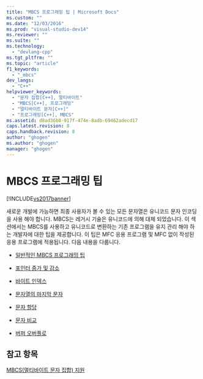```yaml
---
title: "MBCS 프로그래밍 팁 | Microsoft Docs"
ms.custom: ""
ms.date: "12/03/2016"
ms.prod: "visual-studio-dev14"
ms.reviewer: ""
ms.suite: ""
ms.technology: 
  - "devlang-cpp"
ms.tgt_pltfrm: ""
ms.topic: "article"
f1_keywords: 
  - "_mbcs"
dev_langs: 
  - "C++"
helpviewer_keywords: 
  - "문자 집합[C++], 멀티바이트"
  - "MBCS[C++], 프로그래밍"
  - "멀티바이트 문자[C++]"
  - "프로그래밍[C++], MBCS"
ms.assetid: d8ad36b8-917f-474e-8adb-69462adecd17
caps.latest.revision: 8
caps.handback.revision: 8
author: "ghogen"
ms.author: "ghogen"
manager: "ghogen"
---
```

# MBCS 프로그래밍 팁
[!INCLUDE[vs2017banner](../assembler/inline/includes/vs2017banner.md)]

새로운 개발에 가능하면 최종 사용자가 볼 수 있는 모든 문자열은 유니코드 문자 인코딩을 사용 해야 합니다.  MBCS는 레거시 기술은 유니코드에 의해 대체 되었습니다.  이 섹션에서는 MBCS를 사용하고 유니코드로 변환하는 기존 프로그램을 유지 관리 해야 하는 개발자에 대한 팁을 제공합니다.  이 팁은 MFC 응용 프로그램 및 MFC 없이 작성된 응용 프로그램에 적용됩니다.  다음 내용을 다룹니다.  
  
-   [일반적인 MBCS 프로그래밍 팁](../text/general-mbcs-programming-advice.md)  
  
-   [포인터 증가 및 감소](../text/incrementing-and-decrementing-pointers.md)  
  
-   [바이트 인덱스](../text/byte-indices.md)  
  
-   [문자열의 마지막 문자](../text/last-character-in-a-string.md)  
  
-   [문자 할당](../text/character-assignment.md)  
  
-   [문자 비교](../text/character-comparison.md)  
  
-   [버퍼 오버플로](../text/buffer-overflow.md)  
  
## 참고 항목  
 [MBCS\(멀티바이트 문자 집합\) 지원](../text/support-for-multibyte-character-sets-mbcss.md)